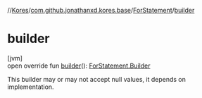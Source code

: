 //[Kores](../../../index.md)/[com.github.jonathanxd.kores.base](../index.md)/[ForStatement](index.md)/[builder](builder.md)

# builder

[jvm]\
open override fun [builder](builder.md)(): [ForStatement.Builder](-builder/index.md)

This builder may or may not accept null values, it depends on implementation.
